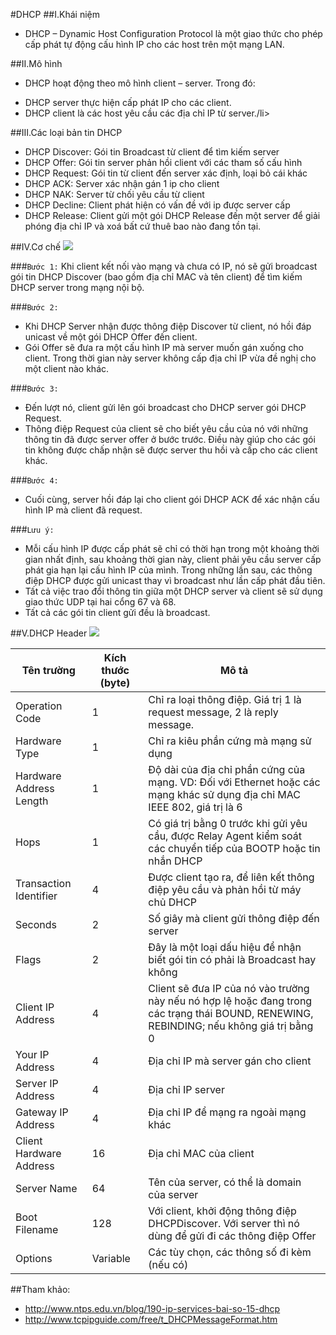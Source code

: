 #DHCP
##I.Khái niệm
- DHCP – Dynamic Host Configuration Protocol là một giao thức cho phép cấp phát tự động cấu hình IP cho các host trên một mạng LAN.

##II.Mô hình
- DHCP hoạt động theo mô hình client – server. Trong đó:
<ul>
  <li>DHCP server thực hiện cấp phát IP cho các client.</li>
  <li>DHCP client là các host yêu cầu các địa chỉ IP từ server./li>
  </ul>
  
##III.Các loại bản tin DHCP
- DHCP Discover: Gói tin Broadcast từ client để tìm kiếm server
- DHCP Offer: Gói tin server phản hồi client với các tham số cấu hình
- DHCP Request: Gói tin từ client đến server xác định, loại bỏ cái khác
- DHCP ACK: Server xác nhận gán 1 ip cho client
- DHCP NAK: Server từ chối yêu cầu từ client
- DHCP Decline: Client phát hiện có vấn đề với ip được server cấp
- DHCP Release: Client gửi một gói DHCP Release đến một server để giải phóng địa chỉ IP và xoá bất cứ thuê bao nào đang tồn tại.

##IV.Cơ chế
<img src="http://i.imgur.com/qGxobnV.png">

###`Bước 1:`
Khi client kết nối vào mạng và chưa có IP, nó sẽ gửi broadcast gói tin DHCP Discover (bao gồm địa chỉ MAC và tên client) để tìm kiếm DHCP server trong mạng nội bộ.

###`Bước 2:`
- Khi DHCP Server nhận được thông điệp Discover từ client, nó hồi đáp unicast về một gói DHCP Offer đến client.
- Gói Offer sẽ đưa ra một cấu hình IP mà server muốn gán xuống cho client. Trong thời gian này server không cấp địa chỉ IP vừa đề nghị cho một client nào khác.

###`Bước 3:`
- Đến lượt nó, client gửi lên gói broadcast cho DHCP server gói DHCP Request.
- Thông điệp Request của client sẽ cho biết yêu cầu của nó với những thông tin đã được server offer ở bước trước. Điều này giúp cho các gói tin không được chấp nhận sẽ được server thu hồi và cấp cho các client khác.

###`Bước 4:`
- Cuối cùng, server hồi đáp lại cho client gói DHCP ACK để xác nhận cấu hình IP mà client đã request.

###`Lưu ý:`
- Mỗi cấu hình IP được cấp phát sẽ chỉ có thời hạn trong một khoảng thời gian nhất định, sau khoảng thời gian này, client phải yêu cầu server cấp phát gia hạn lại cấu hình IP của mình. Trong những lần sau, các thông điệp DHCP được gửi unicast thay vì broadcast như lần cấp phát đầu tiên.
- Tất cả việc trao đổi thông tin giữa một DHCP server và client sẽ sử dụng giao thức UDP tại hai cổng 67 và 68.
- Tất cả các gói tin client gửi đều là broadcast.

##V.DHCP Header
<img src="http://i.imgur.com/jcvXk5i.png">

| Tên trường | Kích thước (byte) | Mô tả |
|------------|-------------------|-------|
| Operation Code | 1 | Chỉ ra loại thông điệp. Giá trị 1 là request message, 2 là reply message. |
| Hardware Type | 1 | Chỉ ra kiêu phần cứng mà mạng sử dụng |
| Hardware Address Length | 1 |  Độ dài của địa chỉ phần cứng của mạng. VD: Đối với Ethernet hoặc các mạng khác sử dụng địa chỉ MAC IEEE 802, giá trị là 6 |
| Hops | 1 | Có giá trị bằng 0 trước khi gửi yêu cầu, được Relay Agent kiểm soát các chuyển tiếp của BOOTP hoặc tin nhắn DHCP |
| Transaction Identifier | 4 | Được client tạo ra, để liên kết thông điệp yêu cầu và phản hồi từ máy chủ DHCP |
| Seconds | 2 | Số giây mà client gửi thông điệp đến server |
| Flags | 2 | Đây là một loại dấu hiệu để nhận biết gói tin có phải là Broadcast hay không |
| Client IP Address | 4 | Client sẽ đưa IP của nó vào trường này nếu nó hợp lệ hoặc đang trong các trạng thái BOUND, RENEWING, REBINDING; nếu không giá trị bằng 0 |
| Your IP Address | 4 | Địa chỉ IP mà server gán cho client |
| Server IP Address | 4 | Địa chỉ IP server |
| Gateway IP Address | 4 | Địa chỉ IP để mạng ra ngoài mạng khác |
| Client Hardware Address | 16 | Địa chỉ MAC của client |
| Server Name | 64 | Tên của server, có thể là domain của server |
| Boot Filename | 128 | Với client, khởi động thông điệp DHCPDiscover. Với server thì nó dùng để gửi đi các thông điệp Offer |
| Options | Variable | Các tùy chọn, các thông số đi kèm (nếu có) |
##Tham khảo:
- http://www.ntps.edu.vn/blog/190-ip-services-bai-so-15-dhcp
- http://www.tcpipguide.com/free/t_DHCPMessageFormat.htm
